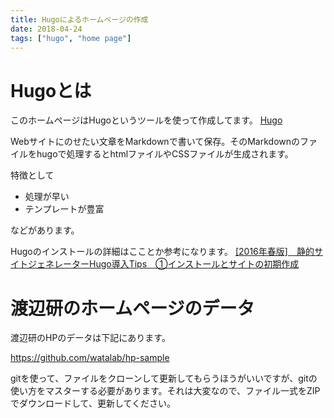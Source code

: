 ```yaml
---
title: Hugoによるホームページの作成
date: 2018-04-24
tags: ["hugo", "home page"]
---
```


# Hugoとは
このホームページはHugoというツールを使って作成してます。
[Hugo](https://gohugo.io)

Webサイトにのせたい文章をMarkdownで書いて保存。そのMarkdownのファイルをhugoで処理するとhtmlファイルやCSSファイルが生成されます。

特徴として

- 処理が早い
- テンプレートが豊富

などがあります。

Hugoのインストールの詳細はこことか参考になります。
[[2016年春版]　静的サイトジェネレーターHugo導入Tips　①インストールとサイトの初期作成](https://qiita.com/Nimimal/items/ea860ebfb1214aacaf43)

# 渡辺研のホームページのデータ
渡辺研のHPのデータは下記にあります。

https://github.com/watalab/hp-sample

gitを使って、ファイルをクローンして更新してもらうほうがいいですが、gitの使い方をマスターする必要があります。それは大変なので、ファイル一式をZIPでダウンロードして、更新してください。